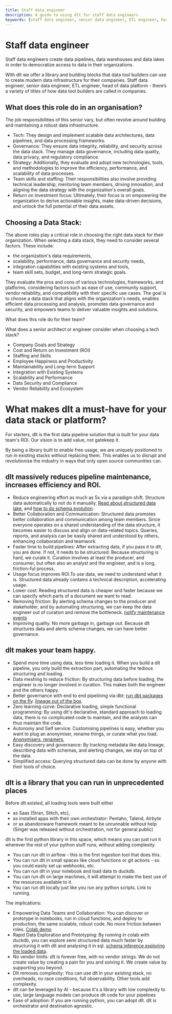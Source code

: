```yaml
---
title: Staff data engineer
description: A guide to using dlt for staff data engineers
keywords: [staff data engineer, senior data engineer, ETL engineer, head of data platform, data platform engineer]
---
```


# Staff data engineer

Staff data engineers create data pipelines, data warehouses and data lakes in order to democratize access to data in their organizations.

With dlt we offer a library and building blocks that data tool builders can use to create modern data infrastructure for their companies.
Staff data engineer, senior data engineer, ETL engineer, head of data platform - there’s a variety of titles of how data tool builders are called in companies.

## What does this role do in an organisation?
The job responsibilities of this senior vary, but often revolve around building and maintaining a robust data infrastructure.

* Tech: They design and implement scalable data architectures, data pipelines, and data processing frameworks.
* Governance: They ensure data integrity, reliability, and security across the data stack. They manage data governance, including data quality, data privacy, and regulatory compliance.
* Strategy: Additionally, they evaluate and adopt new technologies, tools, and methodologies to improve the efficiency, performance, and scalability of data processes.
* Team skills and staffing: Their responsibilities also involve providing technical leadership, mentoring team members, driving innovation, and aligning the data strategy with the organization's overall goals.
* Return on investment focus: Ultimately, their focus is on empowering the organization to derive actionable insights, make data-driven decisions, and unlock the full potential of their data assets.


## Choosing a Data Stack:
The above roles play a critical role in choosing the right data stack for their organization.
When selecting a data stack, they need to consider several factors. These include:
- the organization's data requirements,
- scalability, performance, data governance and security needs,
- integration capabilities with existing systems and tools,
- team skill sets, budget, and long-term strategic goals.

They evaluate the pros and cons of various technologies, frameworks, and platforms, considering factors such as ease of use, community support, vendor reliability, and compatibility with their specific use cases.
The goal is to choose a data stack that aligns with the organization's needs, enables efficient data processing and analysis, promotes data governance and security, and empowers teams to deliver valuable insights and solutions.

What does this role do for their team?

What does a senior architect or engineer consider when choosing a tech stack?

- Company Goals and Strategy
- Cost and Return on Investment (ROI)
- Staffing and Skills
- Employee Happiness and Productivity
- Maintainability and Long-term Support
- Integration with Existing Systems
- Scalability and Performance
- Data Security and Compliance
- Vendor Reliability and Ecosystem



# What makes dlt a must-have for your data stack or platform?

For starters, dlt is the first data pipeline solution that is built for your data team's ROI. Our vision is to add value, not gatekeep it.

By being a library built to enable free usage, we are uniquely positioned to run in existing stacks without replacing them. This enables us to disrupt and revolutionise the industry in ways that only open source communities can.


## dlt massively reduces pipeline maintenance, increases efficiency and ROI.

- Reduce engineering effort as much as 5x via a paradigm shift. Structure data automatically to not do it manually. [Read about structured data lake](https://dlthub.com/docs/blog/next-generation-data-platform), and [how to do schema evolution](https://dlthub.com/docs/general-usage/schema-evolution).
- Better Collaboration and Communication: Structured data promotes better collaboration and communication among team members. Since everyone operates on a shared understanding of the data structure, it becomes easier to discuss and align on data-related topics. Queries, reports, and analysis can be easily shared and understood by others, enhancing collaboration and teamwork.
- Faster time to build pipelines: After extracting data, if you pass it to dlt, you are done. If not, it needs to be structured. Because structuring is hard, we curate it. Curation involves at least the producer, and consumer, but often also an analyst and the engineer, and is a long, friction-ful process.
- Usage focus improves ROI.To use data, we need to understand what it is. Structured data already contains a technical description, accelerating usage.
- Lower cost: Reading structured data is cheaper and faster because we can specify which parts of a document we want to read.
- Removing friction: By alerting schema changes to the producer and stakeholder, and by automating structuring, we can keep the data engineer out of curation and remove the bottleneck. [notify maintenance events](../running-in-production/running#inspect-save-and-alert-on-schema-changes)
- Improving quality. No more garbage in, garbage out. Because dlt structures data and alerts schema changes, we can have better governance.

## dlt makes your team happy.

- Spend more time using data, less time loading it. When you build a dlt pipeline, you only build the extraction part, automating the tedious structuring and loading.
- Data meshing to reduce friction: By structuring data before loading, the engineer is no longer involved in curation. This makes both the engineer and the others happy.
- Better governance with end to end pipelining via dbt: [run dbt packages on the fly](../dlt-ecosystem/transformations/transforming-the-data#transforming-the-data-using-dbt). [lineage out of the box](../dlt-ecosystem/visualizations/understanding-the-tables).
- Zero learning curve: Declarative loading, simple functional programming: By using dlt's declarative, standard approach to loading data, there is no complicated code to maintain, and the analysts can thus maintain the code.
- Autonomy and Self service: Customising pipelines is easy, whether you want to plug an anonymiser, rename things, or curate what you load. [Anonymisers, renamers](../general-usage/customising-pipelines/pseudonymizing_columns.md),
- Easy discovery and governance: By tracking metadata like data lineage, describing data with schemas, and alerting changes, we stay on top of the data.
- Simplified access: Querying structured data can be done by anyone with their tools of choice.

## dlt is a library that you can run in unprecedented places

Before dlt existed, all loading tools were built either
- as Saas (5tran, Stitch, etc),
- as installed apps with their own orchestrator: Pentaho, Talend, Airbyte
- or as abandonware framework meant to be unrunnable without help (Singer was released without orchestration, not for general public)

dlt is the first python library in this space, which means you can just run it wherever the rest of your python stuff runs, without adding complexity.
- You can run dlt in airflow - this is the first ingestion tool that does this.
- You can run dlt in small spaces like cloud functions or git actions - so you could easily set up webhooks, etc.
- You can run dlt in your notebook and load data to duckdb.
- You can run dlt on large machines, it will attempt to make the best use of the resources available to it.
- You can run dlt locally just like you run any python scripts. Link to running.

The implications:
- Empowering Data Teams and Collaboration: You can discover or prototype in notebooks, run in cloud functions, and deploy to production, the same scalable, robust code. No more friction between roles. [Colab demo](https://colab.research.google.com/drive/1NfSB1DpwbbHX9_t5vlalBTf13utwpMGx?usp=sharing#scrollTo=A3NRS0y38alk)
- Rapid Data Exploration and Prototyping: By running in colab with duckdb, you can explore semi structured data much faster by structuring it with dlt and analysing it in sql.  [schema inference](../general-usage/schema#data-normalizer),[exploring the loaded data](../dlt-ecosystem/visualizations/understanding-the-tables#show-tables-and-data-in-the-destination).
- No vendor limits: dlt is forever free, with no vendor strings. We do not create value by creating a pain for you and solving it. We create value by supporting you beyond.
- Dlt removes complexity: You can use dlt in your existing stack, no overheads, no race conditions, full observability. Other tools add complexity.
- dlt can be leveraged by AI - because it's a library with low complexity to use, large language models can produce dlt code for your pipelines
- Ease of adoption: If you are running python, you can adopt dlt. dlt is orchestrator and destination agnostic.

